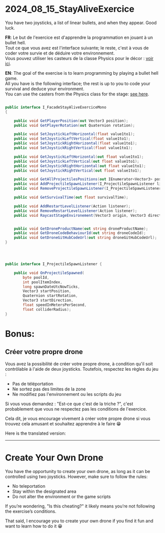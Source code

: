 # 2024_08_15_StayAliveExercice
You have two joysticks, a list of linear bullets, and when they appear. Good luck.

**FR**: Le but de l'exercice est d'apprendre la programmation en jouant à un bullet hell.  
Tout ce que vous avez est l'interface suivante; le reste, c'est à vous de coder votre survie et de déduire votre environnement.  
Vous pouvez utiliser les casteurs de la classe Physics pour le décor : [voir ici](https://github.com/EloiStree/HelloUnityKeywordForJunior/issues/70).

**EN**: The goal of the exercise is to learn programming by playing a bullet hell game.  
All you have is the following interface; the rest is up to you to code your survival and deduce your environment.  
You can use the casters from the Physics class for the stage: [see here](https://github.com/EloiStree/HelloUnityKeywordForJunior/issues/70).


``` cs

public interface I_FacadeStayAliveExerciceMono
{

    public void GetPlayerPosition(out Vector3 position);
    public void GetPlayerRotation(out Quaternion rotation);

    public void SetJoystickLeftHorizontal(float value1to1);
    public void SetJoystickLeftVertical(float value1to1);
    public void SetJoystickRightHorizontal(float value1to1);
    public void SetJoystickRightVertical(float value1to1);

    public void GetJoystickLeftHorizontal(out float value1to1);
    public void GetJoystickLeftVertical(out float value1to1);
    public void GetJoystickRightHorizontal(out float value1to1);
    public void GetJoystickRightVertical(out float value1to1);

    public void GetAllProjectilesPositions(out IEnumerator<Vector3> positions);
    public void AddProjectileSpawnListener(I_ProjectileSpawnListener listener);
    public void RemoveProjectileSpawnListener(I_ProjectileSpawnListener listener);

    public void GetSurvivalTime(out float survivalTime);

    public void AddRestartLevelListener(Action listener);
    public void RemoveRestartLevelListener(Action listener);
    public void RaycastStageEnvironement(Vector3 origin, Vector3 direction, out bool hit, out Vector3 hitPoint, float maxDistance);


    public void GetDroneProductName(out string droneProductName);
    public void GetDroneCodeBehaviourId(out string droneCodeId);
    public void GetDroneGitHubCodeUrl(out string droneGitHubCodeUrl);
}




public interface I_ProjectileSpawnListener { 

    public void OnProjectileSpawned(
        byte poolId,
        int poolItemIndex,
        long spawnDateUtcNowTicks,
        Vector3 startPosition,
        Quaternion startRotation,
        Vector3 startDirection,
        float speedInMetersPerSecond,
        float colliderRadius);
}


```




# Bonus:
## Créer votre propre drone

Vous avez la possibilité de créer votre propre drone, à condition qu'il soit contrôlable à l'aide de deux joysticks. Toutefois, respectez les règles du jeu :

- Pas de téléportation
- Ne sortez pas des limites de la zone
- Ne modifiez pas l'environnement ou les scripts du jeu

Si vous vous demandez : "Est-ce que c'est de la triche ?", c'est probablement que vous ne respectez pas les conditions de l'exercice.

Cela dit, je vous encourage vivement à créer votre propre drone si vous trouvez cela amusant et souhaitez apprendre à le faire 😁

Here is the translated version:

---

# Create Your Own Drone

You have the opportunity to create your own drone, as long as it can be controlled using two joysticks. However, make sure to follow the rules:

- No teleportation
- Stay within the designated area
- Do not alter the environment or the game scripts

If you’re wondering, "Is this cheating?" it likely means you’re not following the exercise’s conditions.

That said, I encourage you to create your own drone if you find it fun and want to learn how to do it 😁

